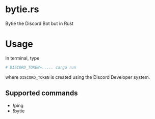 # bytie.rs
Bytie the Discord Bot but in Rust

# Usage

In terminal, type

```bash
# DISCORD_TOKEN=..... cargo run
```

where `DISCORD_TOKEN` is created using the Discord Developer system. 

## Supported commands 

- !ping
- !bytie


